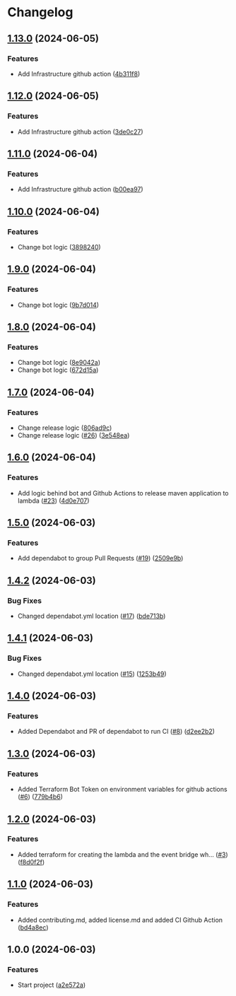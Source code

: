 # Changelog

## [1.13.0](https://github.com/andresousadotpt/reminder-bot/compare/v1.12.0...v1.13.0) (2024-06-05)


### Features

* Add Infrastructure github action ([4b311f8](https://github.com/andresousadotpt/reminder-bot/commit/4b311f87f50e1428ae822a04a91af441cc0f6489))

## [1.12.0](https://github.com/andresousadotpt/reminder-bot/compare/v1.11.0...v1.12.0) (2024-06-05)


### Features

* Add Infrastructure github action ([3de0c27](https://github.com/andresousadotpt/reminder-bot/commit/3de0c271ca3b493dee2cd2dedd4ef43c216a034c))

## [1.11.0](https://github.com/andresousadotpt/reminder-bot/compare/v1.10.0...v1.11.0) (2024-06-04)


### Features

* Add Infrastructure github action ([b00ea97](https://github.com/andresousadotpt/reminder-bot/commit/b00ea977422980a4bfe5737c09dd74237054b851))

## [1.10.0](https://github.com/andresousadotpt/reminder-bot/compare/v1.9.0...v1.10.0) (2024-06-04)


### Features

* Change bot logic ([3898240](https://github.com/andresousadotpt/reminder-bot/commit/3898240c576ad0a64b711bf06f841b0ce53387f0))

## [1.9.0](https://github.com/andresousadotpt/reminder-bot/compare/v1.8.0...v1.9.0) (2024-06-04)


### Features

* Change bot logic ([9b7d014](https://github.com/andresousadotpt/reminder-bot/commit/9b7d014a3f107752c0b181bb0b5672aef6f1ac89))

## [1.8.0](https://github.com/andresousadotpt/reminder-bot/compare/v1.7.0...v1.8.0) (2024-06-04)


### Features

* Change bot logic ([8e9042a](https://github.com/andresousadotpt/reminder-bot/commit/8e9042ad4627e2d518d95e5d53d7424fa042ae1e))
* Change bot logic ([672d15a](https://github.com/andresousadotpt/reminder-bot/commit/672d15a3ff3916062ddb69e2bcaae815e73bcc66))

## [1.7.0](https://github.com/andresousadotpt/reminder-bot/compare/v1.6.0...v1.7.0) (2024-06-04)


### Features

* Change release logic ([806ad9c](https://github.com/andresousadotpt/reminder-bot/commit/806ad9c4bbbbf5731393b7419b4b266bdd9c480c))
* Change release logic ([#26](https://github.com/andresousadotpt/reminder-bot/issues/26)) ([3e548ea](https://github.com/andresousadotpt/reminder-bot/commit/3e548ea05f9ebd8aa4a810e28450a0be38eba0a3))

## [1.6.0](https://github.com/andresousadotpt/reminder-bot/compare/v1.5.0...v1.6.0) (2024-06-04)


### Features

* Add logic behind bot and Github Actions to release maven application to lambda ([#23](https://github.com/andresousadotpt/reminder-bot/issues/23)) ([4d0e707](https://github.com/andresousadotpt/reminder-bot/commit/4d0e707bbcdd2a182e89bedfc0859620d2f00211))

## [1.5.0](https://github.com/andresousadotpt/reminder-bot/compare/v1.4.2...v1.5.0) (2024-06-03)


### Features

* Add dependabot to group Pull Requests ([#19](https://github.com/andresousadotpt/reminder-bot/issues/19)) ([2509e9b](https://github.com/andresousadotpt/reminder-bot/commit/2509e9b25b2f013a15f43a3bbbe1aa4c76f7040c))

## [1.4.2](https://github.com/andresousadotpt/reminder-bot/compare/v1.4.1...v1.4.2) (2024-06-03)


### Bug Fixes

* Changed dependabot.yml location ([#17](https://github.com/andresousadotpt/reminder-bot/issues/17)) ([bde713b](https://github.com/andresousadotpt/reminder-bot/commit/bde713be6bca6a9cbccf0c08cbfdcae0610e33b3))

## [1.4.1](https://github.com/andresousadotpt/reminder-bot/compare/v1.4.0...v1.4.1) (2024-06-03)


### Bug Fixes

* Changed dependabot.yml location ([#15](https://github.com/andresousadotpt/reminder-bot/issues/15)) ([1253b49](https://github.com/andresousadotpt/reminder-bot/commit/1253b4959e1c9c881779aae99fdce4e364d6a17e))

## [1.4.0](https://github.com/andresousadotpt/reminder-bot/compare/v1.3.0...v1.4.0) (2024-06-03)


### Features

* Added Dependabot and PR of dependabot to run CI ([#8](https://github.com/andresousadotpt/reminder-bot/issues/8)) ([d2ee2b2](https://github.com/andresousadotpt/reminder-bot/commit/d2ee2b254011531ea070cc9a47996e1aa8af1039))

## [1.3.0](https://github.com/andresousadotpt/reminder-bot/compare/v1.2.0...v1.3.0) (2024-06-03)


### Features

* Added Terraform Bot Token on environment variables for github actions ([#6](https://github.com/andresousadotpt/reminder-bot/issues/6)) ([779b4b6](https://github.com/andresousadotpt/reminder-bot/commit/779b4b6b6d48d934c992b077da18b8104755722f))

## [1.2.0](https://github.com/andresousadotpt/reminder-bot/compare/v1.1.0...v1.2.0) (2024-06-03)


### Features

* Added terraform for creating the lambda and the event bridge wh… ([#3](https://github.com/andresousadotpt/reminder-bot/issues/3)) ([f8d0f2f](https://github.com/andresousadotpt/reminder-bot/commit/f8d0f2f25fcb1a7868dd3d419594ef07ec88bb78))

## [1.1.0](https://github.com/andresousadotpt/reminder-bot/compare/v1.0.0...v1.1.0) (2024-06-03)


### Features

* Added contributing.md, added license.md and added CI Github Action ([bd4a8ec](https://github.com/andresousadotpt/reminder-bot/commit/bd4a8ecc879a2af1f8db26bca122fbc97169ba2b))

## 1.0.0 (2024-06-03)


### Features

* Start project ([a2e572a](https://github.com/andresousadotpt/reminder-bot/commit/a2e572ae7fd3fea4fd2d8eed0f48e9d341b11500))

